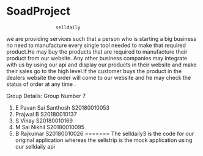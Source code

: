 # SoadProject
                      selldaily
we are providing services such that a person who is starting a big business no need to manufacture every single tool needed to make that required product.He may buy the products
that are required to manufacture their product from our website. Any other business companies may integrate with us by using our api and display our products in their website and 
make their sales go to the high level.If the customer buys the product in the dealers website the order will come to our website and he may check the status of order at any time .

Group Details:
Group Number 7
1) E Pavan Sai Santhosh S20180010053
2) Prajwal B S20180010137
3) S Vinay S20180010169
4) M Sai Nikhil S20180010095
5) B Rajkumar S20180010026
=======
The selldaily3 is the code for our original application whereas the sellstrip is the mock application using our selldaily api


